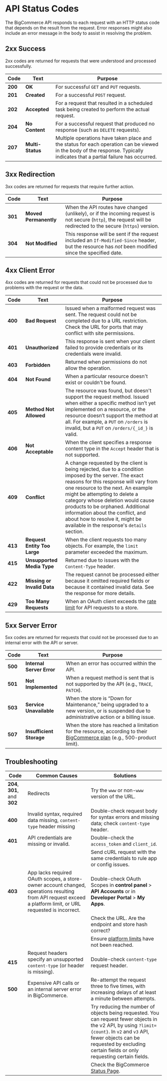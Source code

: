 # API Status Codes

The BigCommerce API responds to each request with an HTTP status code that depends on the result from the request. Error responses might also include an error message in the body to assist in resolving the problem.


## 2xx Success 

2xx codes are returned for requests that were understood and processed successfully.

| Code | Text | Purpose |
|-|-|-|
| **200** | **OK** | For successful `GET` and `PUT` requests. |
| **201** | **Created** | For a successful `POST` request. |
| **202** | **Accepted** | For a request that resulted in a scheduled task being created to perform the actual request. |
| **204** | **No Content** | For a successful request that produced no response (such as `DELETE` requests). |
| **207** | **Multi-Status** | Multiple operations have taken place and the status for each operation can be viewed in the body of the response. Typically indicates that a partial failure has occurred.|

## 3xx Redirection 

3xx codes are returned for requests that require further action.

| Code | Text | Purpose |
|-|-|-|
| **301** | **Moved Permanently** | When the API routes have changed (unlikely), or if the incoming request is not secure (`http`), the request will be redirected to the secure (`https`) version. |
| **304** | **Not Modified** | This response will be sent if the request included an `If-Modified-Since` header, but the resource has *not* been modified since the specified date.|

## 4xx Client Error 

4xx codes are returned for requests that could not be processed due to problems with the request or the data.

| Code | Text | Purpose |
|-|-|-|
| **400** | **Bad Request** | Issued when a malformed request was sent. The request could not be completed due to a URL restriction. Check the URL for ports that may conflict with site permissions. |
| **401** | **Unauthorized** | This response is sent when your client failed to provide credentials or its credentials were invalid. |
| **403** | **Forbidden** | Returned when permissions do not allow the operation. |
| **404** | **Not Found** | When a particular resource doesn't exist or couldn't be found. |
| **405** | **Method Not Allowed** | The resource was found, but doesn't support the request method. Issued when either a specific method isn’t yet implemented on a resource, or the resource doesn’t support the method at all. For example, a `PUT` on `/orders` is invalid, but a `PUT` on `/orders/{_id_}` is valid. |
| **406** | **Not Acceptable** | When the client specifies a response content type in the `Accept` header that is not supported. |
| **409** | **Conflict** | A change requested by the client is being rejected, due to a condition imposed by the server. The exact reasons for this response will vary from one resource to the next. An example might be attempting to delete a category whose deletion would cause products to be orphaned. Additional information about the conflict, and about how to resolve it, might be available in the response's `details` section. |
| **413** | **Request Entity Too Large** | When the client requests too many objects. For example, the `limit` parameter exceeded the maximum. |
| **415** | **Unsupported Media Type** | Returned due to issues with the `Content-Type` header.  |
| **422** | **Missing or Invalid Data** | The request cannot be processed either because it omitted required fields or because it contained invalid data. See the response for more details. |
| **429** | **Too Many Requests** | When an OAuth client exceeds the [rate limit](/api-docs/getting-started/basics/best-practices#best-practices_rate-limits) for API requests to a store. |

## 5xx Server Error 

5xx codes are returned for requests that could not be processed due to an internal error with the API or server.

| Code | Text | Purpose |
|-|-|-|
| **500** | **Internal Server Error** | When an error has occurred within the API. |
| **501** | **Not Implemented** | When a request method is sent that is not supported by the API (e.g., `TRACE`, `PATCH`). |
| **503** | **Service Unavailable** | When the store is “Down for Maintenance,” being upgraded to a new version, or is suspended due to administrative action or a billing issue.|
| **507** | **Insufficient Storage** | When the store has reached a limitation for the resource, according to their [BigCommerce plan](https://support.bigcommerce.com/s/article/Pricing#plan-features) (e.g., 500-product limit). |

## Troubleshooting

|Code|Common Causes|Solutions
|-|-|-|
|**204**, **301**, and **302**|Redirects| Try the `www` or non-`www` version of the URL.
|**400**|Invalid syntax, required data missing, `content-type` header missing|Double-check request body for syntax errors and missing data; check `content-type` header.
|**401** |API credentials are missing or invalid.|Double-check the `access_token` and `client_id`.
|||Send cURL request with the same credentials to rule app or config issues.
|**403**| App lacks required OAuth scopes, a store-owner account changed, operations resulting from API request exceed a platform limit, or URL requested is incorrect.|Double-check OAuth Scopes in **control panel** > **API Accounts** or in **Developer Portal** > **My Apps**.
|||Check the URL. Are the endpoint and store hash correct?
|||Ensure [platform limits](https://support.bigcommerce.com/s/article/Platform-Limits#product-catalog-limits) have not been reached.
|**415**| Request headers specify an unsupported `content-type` (or header is missing).|Double-check `content-type` request header.
|**500**|Expensive API calls or an internal server error in BigCommerce.|Re-attempt the request three to five times, with increasing delays of at least a minute between attempts.
|||Try reducing the number of objects being requested. You can request fewer objects in the v2 API, by using `?limit={count}`. In  `v2` and `v3` API, fewer objects can be requested by excluding certain fields or only requesting certain fields.
||| Check the BigCommerce [Status Page](https://status.bigcommerce.com/).
